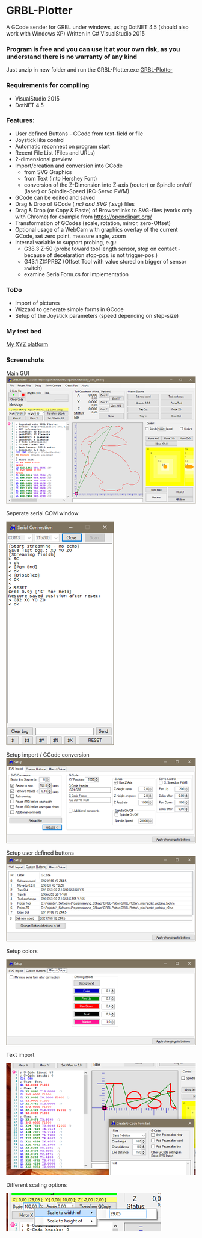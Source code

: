 # GRBL-Plotter
A GCode sender for GRBL under windows, using DotNET 4.5 (should also work with Windows XP)
Written in C# VisualStudio 2015 

### Program is free and you can use it at your own risk, as you understand there is no warranty of any kind
Just unzip in new folder and run the GRBL-Plotter.exe
[GRBL-Plotter](GRBL-Plotter.zip)

### Requirements for compiling
* VisualStudio 2015 
* DotNET 4.5

### Features:
* User defined Buttons - GCode from text-field or file
* Joystick like control
* Automatic reconnect on program start
* Recent File List (Files and URLs)
* 2-dimensional preview
* Import/creation and conversion into GCode 
  - from SVG Graphics
  - from Text (into Hershey Font)
  - conversion of the Z-Dimension into Z-axis (router) or Spindle on/off (laser) or Spindle-Speed (RC-Servo PWM) 
* GCode can be edited and saved
* Drag & Drop of GCode (*.nc) and SVG (*.svg) files
* Drag & Drop (or Copy & Paste) of Browserlinks to SVG-files (works only with Chrome) for example from https://openclipart.org/
* Transformation of GCodes (scale, rotation, mirror, zero-Offset)
* Optional usage of a WebCam with graphics overlay of the current GCode, set zero point, measure angle, zoom
* Internal variable to support probing, e.g.:
  - G38.3 Z-50		(probe toward tool length sensor, stop on contact - because of decelaration stop-pos. is not trigger-pos.)
  - G43.1 Z@PRBZ	(Offset Tool with value stored on trigger of sensor switch)
  - examine SerialForm.cs for implementation

### ToDo
* Import of pictures
* Wizzard to generate simple forms in GCode
* Setup of the Joystick parameters (speed depending on step-size)

### My test bed
[My XYZ platform](http://hasi.hol.es/cms/?CNC___Plotter)

### Screenshots
Main GUI
![GRBL-Plotter GUI](GRBLPlotter_GUI.png?raw=true "Main GUI")

Seperate serial COM window

![GRBL-Plotter COM interface](GRBLPlotter_COM.png?raw=true "Serial connection")

Setup import / GCode conversion
![GRBL-Plotter Setup1](GRBLPlotter_Setup1.png?raw=true "Setup1")

Setup user defined buttons
![GRBL-Plotter Setup2](GRBLPlotter_Setup2.png?raw=true "Setup2")

Setup colors

![GRBL-Plotter Setup3](GRBLPlotter_Setup3.png?raw=true "Setup3")

Text import

![GRBL-Plotter Text](GRBLPlotter_Text.png?raw=true "Text conversion")

Different scaling options

![GRBL-Plotter Scaling](GRBLPlotter_scaling.png?raw=true "GCode scaling")
